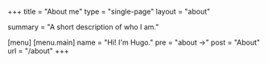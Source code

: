 +++
title = "About me"
type = "single-page"
layout = "about"

summary = "A short description of who I am." 

[menu]
  [menu.main]
    name = "Hi! I'm Hugo."
    pre = "about ->"
    post = "About"
    url = "/about"
+++
